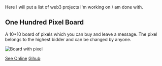 
Here I will put a list of web3 projects I'm working on / am done with.

## One Hundred Pixel Board

A 10*10 board of pixels which you can buy and leave a message.
The pixel belongs to the highest bidder and can be changed by anyone.

<!-- ![Board with pixel](./one_hundred_pixel_board.png) -->
![Board with pixel](./processed_markdown/one_hundred_pixel_board.png)


[See Online](https://onehundredpixelboard.lettry.xyz/)
[Gihub](https://github.com/TLGINO/one_hundred_pixel_board)